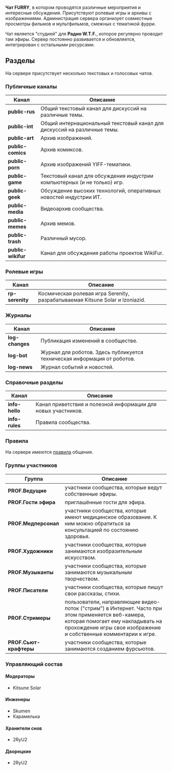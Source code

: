 **Чат FURRY**, в котором проводятся различные мероприятия и интересные обсуждения. Присутствуют ролевые игры и архивы с изображениями. Администрация сервера организует совместные просмотры фильмов и мультфильмов, смежных с тематикой фурри.

Чат является "студией" для **Радио W.T.F.**, которое регулярно проводит там эфиры. Сервер постоянно развивается и обновляется, интегрирован с остальными ресурсами.

## Разделы
На сервере присутствует несколько текстовых и голосовых чатов.

### Публичные каналы

Канал | Описание
----- | --------
**public-rus**      | Общий текстовый канал для дискуссий на различные темы.
**public-int**      | Общий интернациональный текстовый канал для дискуссий на различные темы.
**public-art**      | Архив изображений.
**public-comics**   | Архив комиксов.
**public-porn**     | Архив изображений YIFF-тематики.
**public-game**     | Текстовый канал для обсуждения индустрии компьютерных (и не только) игр.
**public-geek**     | Обсуждение высоких технологий, оперативных новостей индустрии ИТ.
**public-media**    | Видеоархив сообщества.
**public-memes**    | Архив мемов.
**public-trash**    | Различный мусор.
**public-wikifur**  | Канал для обсуждения работы проектов WikiFur.

### Ролевые игры

Канал | Описание
----- | --------
**rp-serenity** | Космическая ролевая игра Serenity, разрабатываемая Kitsune Solar и Izoniazid.

### Журналы

Канал | Описание
----- | --------
**log-changes** | Публикация изменений в сообществе.
**log-bot**     | Журнал для роботов. Здесь публикуется техническая информация от роботов.
**log-news**    | Журнал событий и новостей.

### Справочные разделы

Канал | Описание
----- | --------
**info-hello** | Канал приветствия и полезной информации для новых участников.
**info-rules** | Правила сообщества.

### Правила

На сервере имеются [правила](https://metainfo.github.io/rules/) общения.

### Группы участников

Группа | Описание
------ | --------
**PROF.Ведущие**        | участники сообщества, которые ведут собственные эфиры.
**PROF.Гости эфира**    | приглашённые гости для эфира.
**PROF.Медперсонал**    | участники сообщества, которые имеют медицинское образование. К ним можно обратиться за консультацией по состоянию здоровья.
**PROF.Художники**      | участники сообщества, которые занимаются изобразительным искусством.
**PROF.Музыканты**      | участники сообщества, которые занимаются музыкальным творчеством.
**PROF.Писатели**       | участники сообщества, которые пишут свои рассказы, стихи.
**PROF.Стримеры**       | пользователи, направляющие видео-поток ("стрим") в Интернет. Часто при этом применяется веб-камера, которая помогает ему накладывать на прохождение игры свое изображение и собственные комментарии к игре.
**PROF.Сьют-крафтеры**  | участники сообщества, которые занимаются созданием фурсьютов.

### Управляющий состав

#### Модераторы

* Kitsune Solar

#### Инженеры

* Skumen
* Карамелька

#### Хранители снов

* 2RyU2

#### Дворецкие

* 2RyU2
